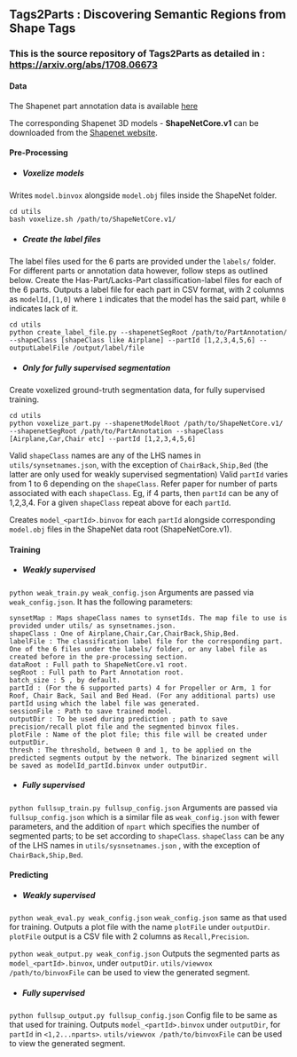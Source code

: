 ## Tags2Parts : Discovering Semantic Regions from Shape Tags
### This is the source repository of Tags2Parts as detailed in : https://arxiv.org/abs/1708.06673

#### Data
The Shapenet part annotation data is available [here](https://shapenet.cs.stanford.edu/ericyi/shapenetcore_partanno_v0.zip)

The corresponding Shapenet 3D models - **ShapeNetCore.v1** can be downloaded from the [Shapenet website](https://www.shapenet.org/). 

#### Pre-Processing
- ##### Voxelize models
Writes `model.binvox` alongside `model.obj` files inside the ShapeNet folder.
```
cd utils
bash voxelize.sh /path/to/ShapeNetCore.v1/
```
- ##### Create the label files
The label files used for the 6 parts are provided under the `labels/` folder. For different parts or annotation data however, follow steps as outlined below.
Create the Has-Part/Lacks-Part classification-label files for each of the 6 parts. Outputs a label file for each part in CSV format, with 2 columns as `modelId,[1,0]` where `1` indicates that the model has the said part, while `0` indicates lack of it.
```
cd utils
python create_label_file.py --shapenetSegRoot /path/to/PartAnnotation/ --shapeClass [shapeClass like Airplane] --partId [1,2,3,4,5,6] --outputLabelFile /output/label/file
```
- ##### Only for fully supervised segmentation
Create voxelized ground-truth segmentation data, for fully supervised training.
```
cd utils
python voxelize_part.py --shapenetModelRoot /path/to/ShapeNetCore.v1/ --shapenetSegRoot /path/to/PartAnnotation --shapeClass [Airplane,Car,Chair etc] --partId [1,2,3,4,5,6]
```
Valid `shapeClass` names are any of the LHS names in `utils/synsetnames.json`, with the exception of `ChairBack,Ship,Bed` (the latter are only used for weakly supervised segmentation)
Valid `partId` varies from 1 to 6 depending on the `shapeClass`. Refer paper for number of parts associated with each `shapeClass`. Eg, if 4 parts, then `partId` can be any of 1,2,3,4. For a given `shapeClass` repeat above for each `partId`. 

Creates `model_<partId>.binvox` for each `partId` alongside corresponding `model.obj` files in the ShapeNet data root (ShapeNetCore.v1).

#### Training
- ##### Weakly supervised
`python weak_train.py weak_config.json`
Arguments are passed via `weak_config.json`.
It has the following parameters:
```
synsetMap : Maps shapeClass names to synsetIds. The map file to use is provided under utils/ as synsetnames.json.
shapeClass : One of Airplane,Chair,Car,ChairBack,Ship,Bed.
labelFile : The classification label file for the corresponding part. One of the 6 files under the labels/ folder, or any label file as created before in the pre-processing section.
dataRoot : Full path to ShapeNetCore.v1 root.
segRoot : Full path to Part Annotation root.
batch_size : 5 , by default.
partId : (For the 6 supported parts) 4 for Propeller or Arm, 1 for Roof, Chair Back, Sail and Bed Head. (For any additional parts) use partId using which the label file was generated.
sessionFile : Path to save trained model.
outputDir : To be used during prediction ; path to save precision/recall plot file and the segmented binvox files.
plotFile : Name of the plot file; this file will be created under outputDir.
thresh : The threshold, between 0 and 1, to be applied on the predicted segments output by the network. The binarized segment will be saved as modelId_partId.binvox under outputDir.
```
- ##### Fully supervised
`python fullsup_train.py fullsup_config.json`
Arguments are passed via `fullsup_config.json` which is a similar file as `weak_config.json` with fewer parameters, and the addition of `npart` which specifies the number of segmented parts; to be set according to `shapeClass`. 
`shapeClass` can be any of the LHS names in `utils/sysnsetnames.json` , with the exception of `ChairBack,Ship,Bed`.

#### Predicting
- ##### Weakly supervised
`python weak_eval.py weak_config.json`
`weak_config.json` same as that used for training. Outputs a plot file with the name `plotFile` under `outputDir`. `plotFile` output is a CSV file with 2 columns as `Recall,Precision`.

`python weak_output.py weak_config.json`
Outputs the segmented parts as `model_<partId>.binvox`, under `outputDir`. 
`utils/viewvox /path/to/binvoxFile` can be used to view the generated segment.

- ##### Fully supervised
`python fullsup_output.py fullsup_config.json`
Config file to be same as that used for training. Outputs `model_<partId>.binvox` under `outputDir`, for `partId` in `<1,2...nparts>`.
`utils/viewvox /path/to/binvoxFile` can be used to view the generated segment.
